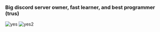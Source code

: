 ### Big discord server owner, fast learner, and best programmer (trus)
![yes](https://github-readme-stats.vercel.app/api/?username=hyperdondon&show_icons=true)
![yes2](https://github-readme-stats.vercel.app/api/top-langs/?username=hyperdondon&show_icons=true)
